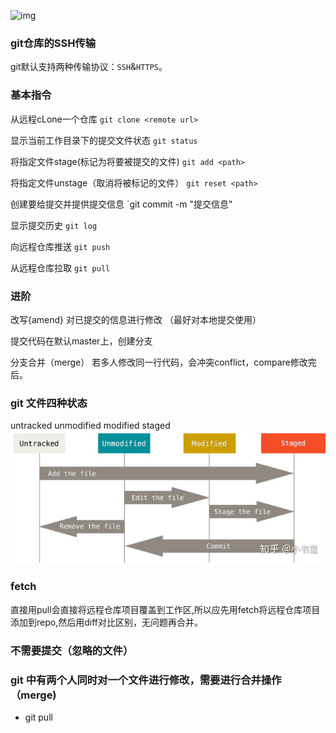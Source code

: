 ![img](https://pic2.zhimg.com/80/v2-3bc9d5f2c49a713c776e69676d7d56c5_1440w.webp)

### git仓库的SSH传输

git默认支持两种传输协议：`SSH`&`HTTPS`。

### 基本指令

从远程cLone一个仓库
`git clone <remote url>`

显示当前工作目录下的提交文件状态
`git status`

将指定文件stage(标记为将要被提交的文件)
`git add <path>`

将指定文件unstage（取消将被标记的文件）
`git reset <path>`

创建要给提交并提供提交信息
`git commit -m "提交信息"

显示提交历史
`git log`

向远程仓库推送
`git push`

从远程仓库拉取
`git pull`

### 进阶

改写{amend}
对已提交的信息进行修改
（最好对本地提交使用）

提交代码在默认master上，创建分支

分支合并（merge）
若多人修改同一行代码，会冲突conflict，compare修改完后。

### git 文件四种状态

untracked
unmodified
modified
staged
![1676343607581](image/git操作/1676343607581.png)

### fetch

直接用pull会直接将远程仓库项目覆盖到工作区,所以应先用fetch将远程仓库项目添加到repo,然后用diff对比区别，无问题再合并。

### 不需要提交（忽略的文件）

### git 中有两个人同时对一个文件进行修改，需要进行合并操作（merge)

+ git pull
